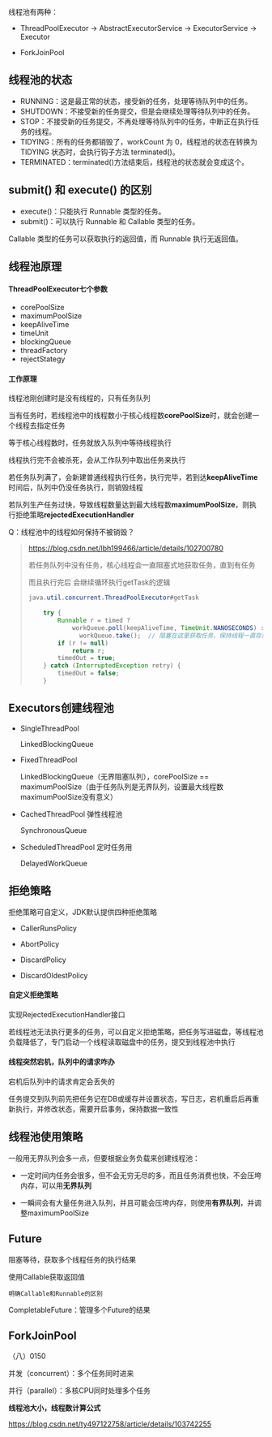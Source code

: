 线程池有两种：

- ThreadPoolExecutor -> AbstractExecutorService -> ExecutorService -> Executor

- ForkJoinPool







## 线程池的状态

- RUNNING：这是最正常的状态，接受新的任务，处理等待队列中的任务。
- SHUTDOWN：不接受新的任务提交，但是会继续处理等待队列中的任务。
- STOP：不接受新的任务提交，不再处理等待队列中的任务，中断正在执行任务的线程。
- TIDYING：所有的任务都销毁了，workCount 为 0，线程池的状态在转换为 TIDYING 状态时，会执行钩子方法 terminated()。
- TERMINATED：terminated()方法结束后，线程池的状态就会变成这个。







## submit() 和 execute() 的区别

- execute()：只能执行 Runnable 类型的任务。
- submit()：可以执行 Runnable 和 Callable 类型的任务。

Callable 类型的任务可以获取执行的返回值，而 Runnable 执行无返回值。







## 线程池原理

#### ThreadPoolExecutor七个参数

- corePoolSize
- maximumPoolSize
- keepAliveTime
- timeUnit
- blockingQueue
- threadFactory
- rejectStategy



#### 工作原理

线程池刚创建时是没有线程的，只有任务队列

当有任务时，若线程池中的线程数小于核心线程数**corePoolSize**时，就会创建一个线程去指定任务

等于核心线程数时，任务就放入队列中等待线程执行

线程执行完不会被杀死，会从工作队列中取出任务来执行

若任务队列满了，会新建普通线程执行任务，执行完毕，若到达**keepAliveTime**时间后，队列中仍没任务执行，则销毁线程

若队列生产任务过快，导致线程数量达到最大线程数**maximumPoolSize**，则执行拒绝策略**rejectedExecutionHandler**



Q：线程池中的线程如何保持不被销毁？

> https://blog.csdn.net/lbh199466/article/details/102700780
>
> 若任务队列中没有任务，核心线程会一直阻塞式地获取任务，直到有任务
>
> 而且执行完后 会继续循环执行getTask的逻辑
>
> ```java
> java.util.concurrent.ThreadPoolExecutor#getTask
>     
>     try {
>         Runnable r = timed ?
>             workQueue.poll(keepAliveTime, TimeUnit.NANOSECONDS) :
>       		workQueue.take();  // 阻塞在这里获取任务，保持线程一直存活
>         if (r != null)
>             return r;
>         timedOut = true;
>     } catch (InterruptedException retry) {
>         timedOut = false;
>     }
> ```







## Executors创建线程池

- SingleThreadPool

  LinkedBlockingQueue

- FixedThreadPool

  LinkedBlockingQueue（无界阻塞队列），corePoolSize == maximumPoolSize（由于任务队列是无界队列，设置最大线程数maximumPoolSize没有意义）

- CachedThreadPool  弹性线程池

  SynchronousQueue

- ScheduledThreadPool  定时任务用

  DelayedWorkQueue 







## 拒绝策略

拒绝策略可自定义，JDK默认提供四种拒绝策略

- CallerRunsPolicy

- AbortPolicy

- DiscardPolicy

- DiscardOldestPolicy

  

#### 自定义拒绝策略

实现RejectedExecutionHandler接口

若线程池无法执行更多的任务，可以自定义拒绝策略，把任务写进磁盘，等线程池负载降低了，专门启动一个线程读取磁盘中的任务，提交到线程池中执行



#### 线程突然宕机，队列中的请求咋办

宕机后队列中的请求肯定会丢失的

任务提交到队列前先把任务记在DB或缓存并设置状态，写日志，宕机重启后再重新执行，并修改状态，需要开启事务，保持数据一致性  







## 线程池使用策略

一般用无界队列会多一点，但要根据业务负载来创建线程池：

- 一定时间内任务会很多，但不会无穷无尽的多，而且任务消费也快，不会压垮内存，可以用**无界队列**

- 一瞬间会有大量任务进入队列，并且可能会压垮内存，则使用**有界队列**，并调整maximumPoolSize







## Future

阻塞等待，获取多个线程任务的执行结果

使用Callable获取返回值

`明确Callable和Runnable的区别`

CompletableFuture：管理多个Future的结果







## ForkJoinPool

（八）0150





并发（concurrent）：多个任务同时进来

并行（parallel）：多核CPU同时处理多个任务



**线程池大小，线程数计算公式**

https://blog.csdn.net/ty497122758/article/details/103742255